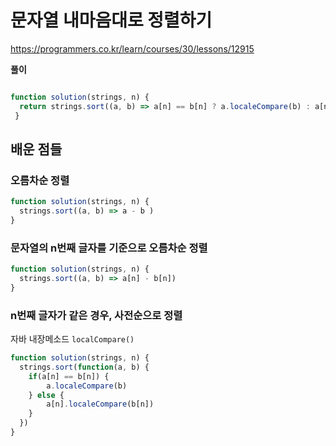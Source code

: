 # 문자열 내마음대로 정렬하기 

https://programmers.co.kr/learn/courses/30/lessons/12915

**풀이**

```js

function solution(strings, n) {
  return strings.sort((a, b) => a[n] == b[n] ? a.localeCompare(b) : a[n].localeCompare(b[n]));
 }

 ```

## 배운 점들 

 
### 오름차순 정렬

```js
function solution(strings, n) {
  strings.sort((a, b) => a - b )
}
```

### 문자열의 n번째 글자를 기준으로 오름차순 정렬 

```js
function solution(strings, n) {
  strings.sort((a, b) => a[n] - b[n])
}
```

### n번째 글자가 같은 경우, 사전순으로 정렬 

자바 내장메소드 ```localCompare()```

```js
function solution(strings, n) {
  strings.sort(function(a, b) {
  	if(a[n] == b[n]) {
    	a.localeCompare(b)
    } else {
    	a[n].localeCompare(b[n])
    }
  })
}
```